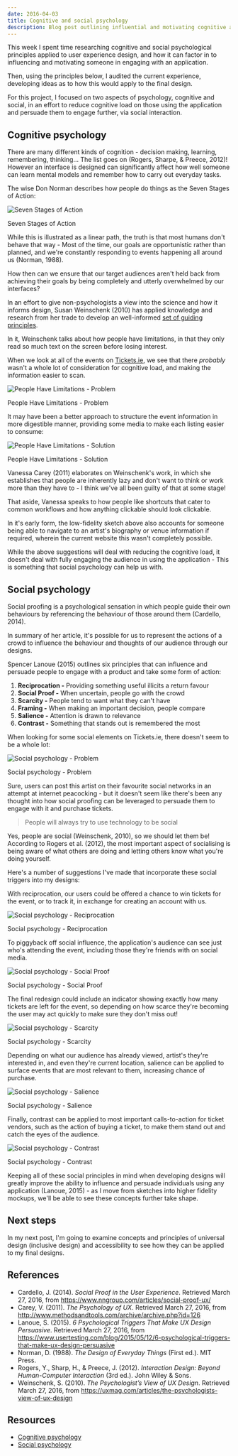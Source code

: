```yaml
---
date: 2016-04-03
title: Cognitive and social psychology
description: Blog post outlining influential and motivating cognitive and social psychological principles applied to user experience design
---
```


This week I spent time researching cognitive and social psychological principles
applied to user experience design, and how it can factor in to influencing and
motivating someone in engaging with an application.

Then, using the principles below, I audited the current experience, developing
ideas as to how this would apply to the final design.

For this project, I focused on two aspects of psychology, cognitive and social,
in an effort to reduce cognitive load on those using the application and
persuade them to engage further, via social interaction.

## Cognitive psychology

There are many different kinds of cognition - decision making, learning,
remembering, thinking... The list goes on (Rogers, Sharpe, & Preece, 2012)!
However an interface is designed can significantly affect how well someone can
learn mental models and remember how to carry out everyday tasks.

The wise Don Norman describes how people do things as the Seven Stages of
Action:

![Seven Stages of Action](../images/pages/cognitive-social-psychology/Seven-Stages-of-Action.gif)

<figcaption>Seven Stages of Action</figcaption>

While this is illustrated as a linear path, the truth is that most humans don't
behave that way - Most of the time, our goals are opportunistic rather than
planned, and we're constantly responding to events happening all around us
(Norman, 1988).

How then can we ensure that our target audiences aren't held back from achieving
their goals by being completely and utterly overwhelmed by our interfaces?

In an effort to give non-psychologists a view into the science and how it
informs design, Susan Weinschenk (2010) has applied knowledge and research from
her trade to develop an well-informed
[set of guiding principles](https://uxmag.com/articles/the-psychologists-view-of-ux-design).

In it, Weinschenk talks about how people have limitations, in that they only
read so much text on the screen before losing interest.

When we look at all of the events on
[Tickets.ie](http://www.tickets.ie/events.aspx), we see that there _probably_
wasn't a whole lot of consideration for cognitive load, and making the
information easier to scan.

![People Have Limitations - Problem](../images/pages/cognitive-social-psychology/Tickets.ie_Cognitive-psychology.png)

<figcaption>People Have Limitations - Problem</figcaption>

It may have been a better approach to structure the event information in more
digestible manner, providing some media to make each listing easier to consume:

![People Have Limitations - Solution](../images/pages/cognitive-social-psychology/Cognitive-psychology.jpg)

<figcaption>People Have Limitations - Solution</figcaption>

Vanessa Carey (2011) elaborates on Weinschenk's work, in which she establishes
that people are inherently lazy and don't want to think or work more than they
have to - I think we've all been guilty of that at some stage!

That aside, Vanessa speaks to how people like shortcuts that cater to common
workflows and how anything clickable should look clickable.

In it's early form, the low-fidelity sketch above also accounts for someone
being able to navigate to an artist's biography or venue information if
required, wherein the current website this wasn't completely possible.

While the above suggestions will deal with reducing the cognitive load, it
doesn't deal with fully engaging the audience in using the application - This is
something that social psychology can help us with.

## Social psychology

Social proofing is a psychological sensation in which people guide their own
behaviours by referencing the behaviour of those around them (Cardello, 2014).

In summary of her article, it's possible for us to represent the actions of a
crowd to influence the behaviour and thoughts of our audience through our
designs.

Spencer Lanoue (2015) outlines six principles that can influence and persuade
people to engage with a product and take some form of action:

1. **Reciprocation -** Providing something useful illicits a return favour
2. **Social Proof -** When uncertain, people go with the crowd
3. **Scarcity -** People tend to want what they can't have
4. **Framing -** When making an important decision, people compare
5. **Salience -** Attention is drawn to relevance
6. **Contrast -** Something that stands out is remembered the most

When looking for some social elements on Tickets.ie, there doesn't seem to be a
whole lot:

![Social psychology - Problem](../images/pages/cognitive-social-psychology/Tickets.ie_Social-psychology.png)

<figcaption>Social psychology - Problem</figcaption>

Sure, users can post this artist on their favourite social networks in an
attempt at internet peacocking - but it doesn't seem like there's been any
thought into how social proofing can be leveraged to persuade them to engage
with it and purchase tickets.

> People will always try to use technology to be social

Yes, people are social (Weinschenk, 2010), so we should let them be! According
to Rogers et al. (2012), the most important aspect of socialising is being aware
of what others are doing and letting others know what you're doing yourself.

Here's a number of suggestions I've made that incorporate these social triggers
into my designs:

With reciprocation, our users could be offered a chance to win tickets for the
event, or to track it, in exchange for creating an account with us.

![Social psychology - Reciprocation](../images/pages/cognitive-social-psychology/Reciprocation.jpg)

<figcaption>Social psychology - Reciprocation</figcaption>

To piggyback off social influence, the application's audience can see just who's
attending the event, including those they're friends with on social media.

![Social psychology - Social Proof](../images/pages/cognitive-social-psychology/Social-Proof.jpg)

<figcaption>Social psychology - Social Proof</figcaption>

The final redesign could include an indicator showing exactly how many tickets
are left for the event, so depending on how scarce they're becoming the user may
act quickly to make sure they don't miss out!

![Social psychology - Scarcity](../images/pages/cognitive-social-psychology/Scarcity.jpg)

<figcaption>Social psychology - Scarcity</figcaption>

Depending on what our audience has already viewed, artist's they're interested
in, and even they're current location, salience can be applied to surface events
that are most relevant to them, increasing chance of purchase.

![Social psychology - Salience](../images/pages/cognitive-social-psychology/Salience.jpg)

<figcaption>Social psychology - Salience</figcaption>

Finally, contrast can be applied to most important calls-to-action for ticket
vendors, such as the action of buying a ticket, to make them stand out and catch
the eyes of the audience.

![Social psychology - Contrast](../images/pages/cognitive-social-psychology/Contrast.jpg)

<figcaption>Social psychology - Contrast</figcaption>

Keeping all of these social principles in mind when developing designs will
greatly improve the ability to influence and persuade individuals using any
application (Lanoue, 2015) - as I move from sketches into higher fidelity
mockups, we'll be able to see these concepts further take shape.

## Next steps

In my next post, I'm going to examine concepts and principles of universal
design (inclusive design) and accessibility to see how they can be applied to my
final designs.

## References

* Cardello, J. (2014). _Social Proof in the User Experience_. Retrieved March
  27, 2016, from https://www.nngroup.com/articles/social-proof-ux/
* Carey, V. (2011). _The Psychology of UX_. Retrieved March 27, 2016, from
  http://www.methodsandtools.com/archive/archive.php?id=126
* Lanoue, S. (2015). _6 Psychological Triggers That Make UX Design Persuasive_.
  Retrieved March 27, 2016, from
  https://www.usertesting.com/blog/2015/05/12/6-psychological-triggers-that-make-ux-design-persuasive
* Norman, D. (1988). _The Design of Everyday Things_ (First ed.). MIT Press.
* Rogers, Y., Sharp, H., & Preece, J. (2012). _Interaction Design: Beyond
  Human-Computer Interaction_ (3rd ed.). John Wiley & Sons.
* Weinschenk, S. (2010). _The Psychologist’s View of UX Design_. Retrieved March
  27, 2016, from https://uxmag.com/articles/the-psychologists-view-of-ux-design

## Resources

* [Cognitive psychology](https://drive.google.com/open?id=1HFWzqUILtQKfsRJ9CP2X3SVF7GFW3COMVA)
* [Social psychology](https://drive.google.com/folderview?id=0BzA9UyHASmcNTHdHVU5KamhSMVU&usp=sharing)
